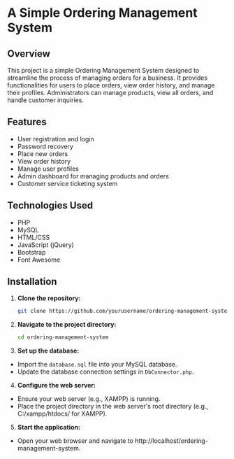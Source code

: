 ﻿# A Simple Ordering Management System

## Overview

This project is a simple Ordering Management System designed to streamline the process of managing orders for a business. It provides functionalities for users to place orders, view order history, and manage their profiles. Administrators can manage products, view all orders, and handle customer inquiries.

## Features

- User registration and login
- Password recovery
- Place new orders
- View order history
- Manage user profiles
- Admin dashboard for managing products and orders
- Customer service ticketing system

## Technologies Used

- PHP
- MySQL
- HTML/CSS
- JavaScript (jQuery)
- Bootstrap
- Font Awesome

## Installation

1. **Clone the repository:**
   ```bash
   git clone https://github.com/yourusername/ordering-management-system.git
   ```

2. **Navigate to the project directory:**
    ```bash
    cd ordering-management-system
    ```
    
3. **Set up the database:**

- Import the `database.sql` file into your MySQL database.
- Update the database connection settings in `DbConnector.php`.

4. **Configure the web server:**

- Ensure your web server (e.g., XAMPP) is running.
- Place the project directory in the web server's root directory (e.g., C:/xampp/htdocs/ for XAMPP).

5. **Start the application:**

- Open your web browser and navigate to http://localhost/ordering-management-system.